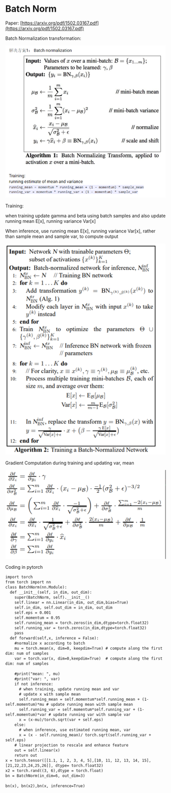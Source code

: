 # Batch Norm

Paper: [https://arxiv.org/pdf/1502.03167.pdf](https://arxiv.org/pdf/1502.03167.pdf)

Batch Normalization transformation: 

![](../.gitbook/assets/image%20%284%29.png)

Training:

when training update gamma and beta using batch samples and also update running mean E\[x\], running variance Var\[x\]

When inference, use running mean E\[x\], running variance Var\[x\], rather than sample mean and sample var, to compute output

![](../.gitbook/assets/image%20%285%29.png)

Gradient Computation during training and updating var, mean

![](../.gitbook/assets/image%20%286%29.png)



Coding in pytorch

```text
import torch
from torch import nn
class BatchNorm(nn.Module):
  def __init__(self, in_dim, out_dim):
    super(BatchNorm, self).__init__()
    self.linear = nn.Linear(in_dim, out_dim,bias=True)
    self.in_dim, self.out_dim = in_dim, out_dim
    self.eps = 0.001
    self.momentum = 0.95
    self.running_mean = torch.zeros(in_dim,dtype=torch.float32)
    self.running_var = torch.zeros(in_dim,dtype=torch.float32)
    pass
  def forward(self,x, inference = False):
    #normalize x according to batch 
    mu = torch.mean(x, dim=0, keepdim=True) # compute along the first dim: num of samples
    var = torch.var(x, dim=0,keepdim=True)  # compute along the first dim: num of samples
    
    #print("mean: ", mu)
    #print("var: ", var)
    if not inference:
      # when training, update running mean and var
      # update x with sample mean
      self.running_mean = self.momentum*self.running_mean + (1-self.momentum)*mu # update running mean with sample mean
      self.running_var = self.momentum*self.running_var + (1-self.momentum)*var # update running var with sample var
      x = (x-mu)/torch.sqrt(var + self.eps)
    else:
      # when inference, use estimated running mean, var
      x = (x - self.running_mean)/ torch.sqrt(self.running_var + self.eps)
    # linear projection to rescale and enhance feature
    out = self.linear(x)
    return out
x = torch.tensor([[1.1, 1, 2, 3, 4, 5],[10, 11, 12, 13, 14, 15],[21,22,23,24,25,26]], dtype= torch.float32)
x2 = torch.rand((3, 6),dtype = torch.float)
bn = BatchNorm(in_dim=6, out_dim=3)

bn(x), bn(x2),bn(x, inference=True)


```

